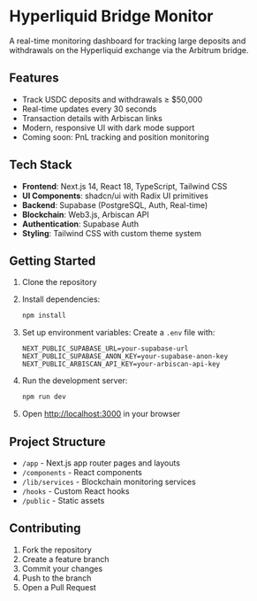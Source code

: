 # Hyperliquid Bridge Monitor

A real-time monitoring dashboard for tracking large deposits and withdrawals on the Hyperliquid exchange via the Arbitrum bridge.

## Features

- Track USDC deposits and withdrawals ≥ $50,000
- Real-time updates every 30 seconds
- Transaction details with Arbiscan links
- Modern, responsive UI with dark mode support
- Coming soon: PnL tracking and position monitoring

## Tech Stack

- **Frontend**: Next.js 14, React 18, TypeScript, Tailwind CSS
- **UI Components**: shadcn/ui with Radix UI primitives
- **Backend**: Supabase (PostgreSQL, Auth, Real-time)
- **Blockchain**: Web3.js, Arbiscan API
- **Authentication**: Supabase Auth
- **Styling**: Tailwind CSS with custom theme system

## Getting Started

1. Clone the repository
2. Install dependencies:
   ```bash
   npm install
   ```

3. Set up environment variables:
   Create a `.env` file with:
   ```
   NEXT_PUBLIC_SUPABASE_URL=your-supabase-url
   NEXT_PUBLIC_SUPABASE_ANON_KEY=your-supabase-anon-key
   NEXT_PUBLIC_ARBISCAN_API_KEY=your-arbiscan-api-key
   ```

4. Run the development server:
   ```bash
   npm run dev
   ```

5. Open [http://localhost:3000](http://localhost:3000) in your browser

## Project Structure

- `/app` - Next.js app router pages and layouts
- `/components` - React components
- `/lib/services` - Blockchain monitoring services
- `/hooks` - Custom React hooks
- `/public` - Static assets

## Contributing

1. Fork the repository
2. Create a feature branch
3. Commit your changes
4. Push to the branch
5. Open a Pull Request
